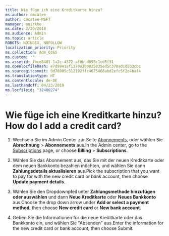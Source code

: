 ```yaml
---
title: Wie füge ich eine Kreditkarte hinzu?
ms.author: cmcatee
author: cmcatee-MSFT
manager: mnirkhe
ms.date: 2/20/2018
ms.audience: Admin
ms.topic: article
ROBOTS: NOINDEX, NOFOLLOW
localization_priority: Priority
ms.collection: Adm_O365
ms.custom: ''
ms.assetid: fbce8401-1a2c-4372-af0b-d855c1cd5f31
ms.openlocfilehash: e7d9941af1379a3b0025835ed5c378ad1d5b3cbc
ms.sourcegitcommit: 9d78905c512192ffc4675468abd2efc5f2e4baf4
ms.translationtype: HT
ms.contentlocale: de-DE
ms.lasthandoff: 04/23/2019
ms.locfileid: "32400274"
---
```

# <a name="how-do-i-add-a-credit-card"></a><span data-ttu-id="533d7-102">Wie füge ich eine Kreditkarte hinzu?</span><span class="sxs-lookup"><span data-stu-id="533d7-102">How do I add a credit card?</span></span>

1. <span data-ttu-id="533d7-103">Wechseln Sie im Admin Center zur Seite [Abonnements](https://go.microsoft.com/fwlink/p/?linkid=842054), oder wählen Sie **Abrechnung** \> **Abonnements** aus.</span><span class="sxs-lookup"><span data-stu-id="533d7-103">In the Admin center, go to the [Subscriptions](https://go.microsoft.com/fwlink/p/?linkid=842054) page, or choose **Billing** \> **Subscriptions**.</span></span>
    
2. <span data-ttu-id="533d7-104">Wählen Sie das Abonnement aus, das Sie mit der neuen Kreditkarte oder dem neuen Bankkonto bezahlen möchten, und wählen Sie dann **Zahlungsdetails aktualisieren** aus.</span><span class="sxs-lookup"><span data-stu-id="533d7-104">Pick the subscription that you want to pay for with the new credit card or bank account, then choose **Update payment details**.</span></span>
    
3. <span data-ttu-id="533d7-105">Wählen Sie den Dropdownpfeil unter **Zahlungsmethode hinzufügen oder auswählen** und dann **Neue Kreditkarte** oder **Neues Bankkonto** aus.</span><span class="sxs-lookup"><span data-stu-id="533d7-105">Choose the drop down arrow under **Add or select a payment method**, then choose **New credit card** or **New bank account**.</span></span>
    
4. <span data-ttu-id="533d7-106">Geben Sie die Informationen für die neue Kreditkarte oder das Bankkonto ein, und wählen Sie "Absenden" aus.</span><span class="sxs-lookup"><span data-stu-id="533d7-106">Enter the information for the new credit card or bank account, then choose Submit.</span></span>
    

